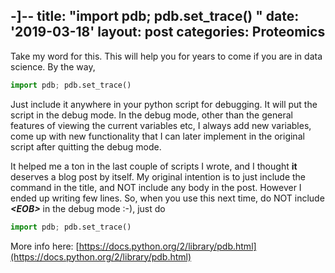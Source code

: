 -]--
title: "import pdb; pdb.set_trace() <EOB>"
date: '2019-03-18'
layout: post
categories: Proteomics
---

Take my word for this. This will help you for years to come if you are in data science.
By the way,
```python
import pdb; pdb.set_trace()
```

Just include it anywhere in your python script for debugging.  It will put the script in the debug mode. In the debug mode, other than the general features of viewing the current variables etc, I always add new variables, come up with new functionality that I can later implement in the original script after quitting the debug mode.  

It helped me a ton in the last couple of scripts I wrote, and I thought **it** deserves a blog post by itself. My original intention is to just include the command in the title, and NOT include any body in the post. However I ended up writing few lines.  So, when you use this next time, do NOT include **_\<EOB\>_** in the debug mode :-), just do 

```python
import pdb; pdb.set_trace()
```


More info here: [https://docs.python.org/2/library/pdb.html](https://docs.python.org/2/library/pdb.html)
